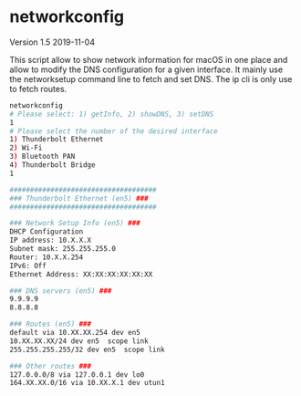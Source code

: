 # networkconfig

Version 1.5 2019-11-04

This script allow to show network information for macOS in one place and allow
to modify the DNS configuration for a given interface. It mainly use the
networksetup command line to fetch and set DNS. The ip cli is only use to
fetch routes.

```bash
networkconfig
# Please select: 1) getInfo, 2) showDNS, 3) setDNS
1
# Please select the number of the desired interface
1) Thunderbolt Ethernet
2) Wi-Fi
3) Bluetooth PAN
4) Thunderbolt Bridge
1

####################################
### Thunderbolt Ethernet (en5) ###
####################################

### Network Setup Info (en5) ###
DHCP Configuration
IP address: 10.X.X.X
Subnet mask: 255.255.255.0
Router: 10.X.X.254
IPv6: Off
Ethernet Address: XX:XX:XX:XX:XX:XX

### DNS servers (en5) ###
9.9.9.9
8.8.8.8

### Routes (en5) ###
default via 10.XX.XX.254 dev en5
10.XX.XX.XX/24 dev en5  scope link
255.255.255.255/32 dev en5  scope link

### Other routes ###
127.0.0.0/8 via 127.0.0.1 dev lo0
164.XX.XX.0/16 via 10.XX.X.1 dev utun1
```
